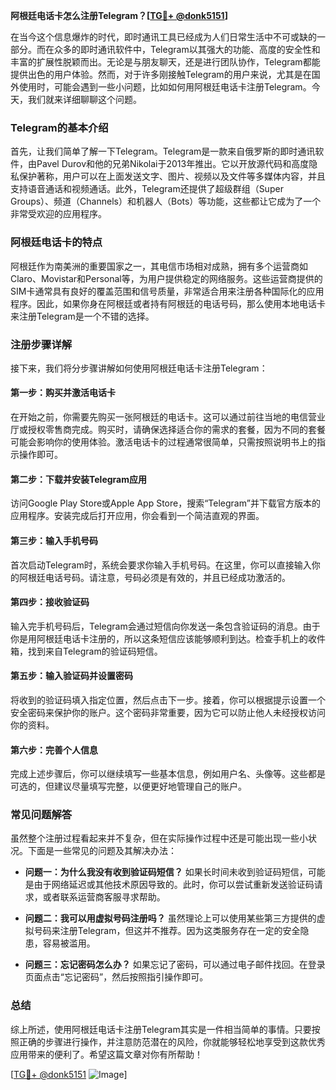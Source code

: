 **阿根廷电话卡怎么注册Telegram？[[TG💪+ @donk5151](https://t.me/s/donk5151)]**

在当今这个信息爆炸的时代，即时通讯工具已经成为人们日常生活中不可或缺的一部分。而在众多的即时通讯软件中，Telegram以其强大的功能、高度的安全性和丰富的扩展性脱颖而出。无论是与朋友聊天，还是进行团队协作，Telegram都能提供出色的用户体验。然而，对于许多刚接触Telegram的用户来说，尤其是在国外使用时，可能会遇到一些小问题，比如如何用阿根廷电话卡注册Telegram。今天，我们就来详细聊聊这个问题。

### Telegram的基本介绍

首先，让我们简单了解一下Telegram。Telegram是一款来自俄罗斯的即时通讯软件，由Pavel Durov和他的兄弟Nikolai于2013年推出。它以开放源代码和高度隐私保护著称，用户可以在上面发送文字、图片、视频以及文件等多媒体内容，并且支持语音通话和视频通话。此外，Telegram还提供了超级群组（Super Groups）、频道（Channels）和机器人（Bots）等功能，这些都让它成为了一个非常受欢迎的应用程序。

### 阿根廷电话卡的特点

阿根廷作为南美洲的重要国家之一，其电信市场相对成熟，拥有多个运营商如Claro、Movistar和Personal等，为用户提供稳定的网络服务。这些运营商提供的SIM卡通常具有良好的覆盖范围和信号质量，非常适合用来注册各种国际化的应用程序。因此，如果你身在阿根廷或者持有阿根廷的电话号码，那么使用本地电话卡来注册Telegram是一个不错的选择。

### 注册步骤详解

接下来，我们将分步骤讲解如何使用阿根廷电话卡注册Telegram：

#### 第一步：购买并激活电话卡

在开始之前，你需要先购买一张阿根廷的电话卡。这可以通过前往当地的电信营业厅或授权零售商完成。购买时，请确保选择适合你的需求的套餐，因为不同的套餐可能会影响你的使用体验。激活电话卡的过程通常很简单，只需按照说明书上的指示操作即可。

#### 第二步：下载并安装Telegram应用

访问Google Play Store或Apple App Store，搜索“Telegram”并下载官方版本的应用程序。安装完成后打开应用，你会看到一个简洁直观的界面。

#### 第三步：输入手机号码

首次启动Telegram时，系统会要求你输入手机号码。在这里，你可以直接输入你的阿根廷电话号码。请注意，号码必须是有效的，并且已经成功激活的。

#### 第四步：接收验证码

输入完手机号码后，Telegram会通过短信向你发送一条包含验证码的消息。由于你是用阿根廷电话卡注册的，所以这条短信应该能够顺利到达。检查手机上的收件箱，找到来自Telegram的验证码短信。

#### 第五步：输入验证码并设置密码

将收到的验证码填入指定位置，然后点击下一步。接着，你可以根据提示设置一个安全密码来保护你的账户。这个密码非常重要，因为它可以防止他人未经授权访问你的资料。

#### 第六步：完善个人信息

完成上述步骤后，你可以继续填写一些基本信息，例如用户名、头像等。这些都是可选的，但建议尽量填写完整，以便更好地管理自己的账户。

### 常见问题解答

虽然整个注册过程看起来并不复杂，但在实际操作过程中还是可能出现一些小状况。下面是一些常见的问题及其解决办法：

- **问题一：为什么我没有收到验证码短信？**
  如果长时间未收到验证码短信，可能是由于网络延迟或其他技术原因导致的。此时，你可以尝试重新发送验证码请求，或者联系运营商客服寻求帮助。

- **问题二：我可以用虚拟号码注册吗？**
  虽然理论上可以使用某些第三方提供的虚拟号码来注册Telegram，但这并不推荐。因为这类服务存在一定的安全隐患，容易被滥用。

- **问题三：忘记密码怎么办？**
  如果忘记了密码，可以通过电子邮件找回。在登录页面点击“忘记密码”，然后按照指引操作即可。

### 总结

综上所述，使用阿根廷电话卡注册Telegram其实是一件相当简单的事情。只要按照正确的步骤进行操作，并注意防范潜在的风险，你就能够轻松地享受到这款优秀应用带来的便利了。希望这篇文章对你有所帮助！

[[TG💪+ @donk5151](https://t.me/s/donk5151) ![Image](https://i.postimg.cc/rwNCRYN7/Snipaste-2025-04-30-17-27-05.png)]